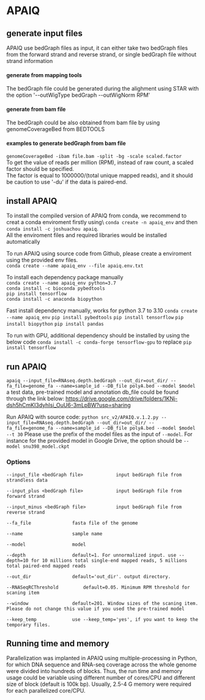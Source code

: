 # APAIQ

## generate input files

APAIQ use bedGraph files as input, it can either take two bedGraph files from the forward strand and reverse strand, or single bedGraph file without strand information

#### generate from mapping tools

The bedGraph file could be generated during the alighment using STAR with the option '--outWigType bedGraph --outWigNorm RPM'

#### generate from bam file

The bedGraph could be also obtained from bam file by using genomeCoverageBed from BEDTOOLS 

#### examples to generate bedGraph from bam file 

`genomeCoverageBed -ibam file.bam -split -bg -scale scaled.factor`\
To get the value of reads per million (RPM), instead of raw count, a scaled factor should be specified.\
The factor is equal to 1000000/(total unique mapped reads), and it should be caution to use '-du' if the data is paired-end.

## install APAIQ 
To install the compiled version of APAIQ from conda, we recommend to creat a conda enviroment firstly using\ 
`conda create -n apaiq_env` and then\
`conda install -c joshuachou apaiq`.\
All the enviroment files and required libraries would be installed automatically   


To run APAIQ using source code from Github, please create a enviroment using the provided env files.\
`conda create --name apaiq_env --file apaiq.env.txt`

To install each dependency package manually\
`conda create --name apaiq_env python=3.7`\
`conda install -c bioconda pybedtools`\
`pip install tensorflow`\
`conda install -c anaconda biopython`

Fast install dependency manually, works for python 3.7 to 3.10 
`conda create --name apaiq_env`
`pip install pybedtools`
`pip install tensorflow`
`pip install biopython`
`pip install pandas`

To run with GPU, additional dependency should be installed by using the below code
`conda install -c conda-forge tensorflow-gpu`
to replace 
`pip install tensorflow`

## run APAIQ

`apaiq --input_file=RNAseq.depth.bedGraph --out_dir=out_dir/ --fa_file=genome_fa --name=sample_id --DB_file polyA.bed --model $model`
a test data, pre-trained model and annotation db_file could be found through the link below:
https://drive.google.com/drive/folders/1KNj-dsh5hCmKI3dyhIsi_OuU6-3mLpBW?usp=sharing

Run APAIQ with source code:
`python src_v2/APAIQ.v.1.2.py --input_file=RNAseq.depth.bedGraph --out_dir=out_dir/ --fa_file=genome_fa --name=sample_id --DB_file polyA.bed --model $model --t 30`
Please use the prefix of the model files as the input of `--model`. For instance for the provided model in Google Drive, the option
should be `--model snu398_model.ckpt`

### Options
	--input_file <bedGraph file>			input bedGraph file from strandless data 

	--input_plus <bedGraph file>			input bedGraph file from forward strand

	--input_minus <bedGraph file>			input bedGraph file from reverse strand 

	--fa_file				fasta file of the genome 

	--name					sample name

	--model					model

	--depth					default=1. For unnormalized input. use --depth=10 for 10 millions total single-end mapped reads, 5 millions total paired-end mapped reads

	--out_dir				default='out_dir'. output directory. 
	
	--RNASeqRCThreshold			default=0.05. Minimum RPM threshold for scaning item

	--window				default=201. Window sizes of the scaning item. Please do not change this value if you used the pre-trained model

	--keep_temp				use --keep_temp='yes', if you want to keep the temporary files.
	

## Running time and memory 
Parallelization was implanted in APAIQ using multiple-processing in Python, for which DNA sequence and RNA-seq coverage across the whole genome were divided  into hundreds of blocks. Thus, the run time and memory usage could be variable using different number of cores/CPU and different size of block (default is 100k bp). 
Usually, 2.5-4 G memory were required for each parallelized core/CPU.
